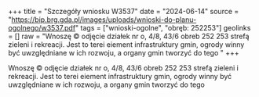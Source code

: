 +++
title = "Szczegóły wniosku W3537"
date = "2024-06-14"
source = "https://bip.brg.gda.pl/images/uploads/wnioski-do-planu-ogolnego/w3537.pdf"
tags = ["wnioski-ogolne", "obręb: 252253"]
geolinks = []
raw = "Wnoszę © odjęcie działek nr o, 4/8, 43/6 obreb 252 253 strefą zieleni i rekreacji. Jest to terei eiement infrastruktury gmin, ogrody winny być uwzględniane w ich rozwoju, a organy gmin tworzyć do tego "
+++

Wnoszę © odjęcie działek nr o, 4/8, 43/6 obreb 252 253 strefą zieleni i rekreacji. Jest to terei
eiement infrastruktury gmin, ogrody winny być uwzględniane w ich rozwoju, a organy gmin tworzyć do tego




